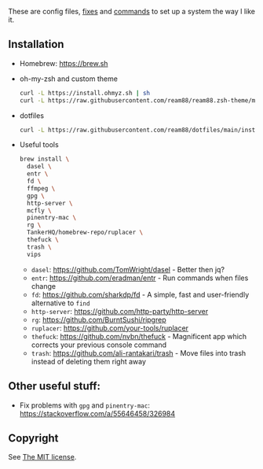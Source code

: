 These are config files, [fixes](Fixes.md) and [commands](Commands.md) to set up a system the way I like it.

## Installation

- Homebrew: https://brew.sh

- oh-my-zsh and custom theme

  ```sh
  curl -L https://install.ohmyz.sh | sh
  curl -L https://raw.githubusercontent.com/ream88/ream88.zsh-theme/master/ream88.zsh-theme > ~/.oh-my-zsh/themes/ream88.zsh-theme
  ```

- dotfiles

  ```sh
  curl -L https://raw.githubusercontent.com/ream88/dotfiles/main/install.sh | sh
  ```

- Useful tools

  ```sh
  brew install \
    dasel \
    entr \
    fd \
    ffmpeg \
    gpg \
    http-server \
    mcfly \
    pinentry-mac \
    rg \
    TankerHQ/homebrew-repo/ruplacer \
    thefuck \
    trash \
    vips
  ```

  - `dasel`: https://github.com/TomWright/dasel - Better then jq?
  - `entr`: https://github.com/eradman/entr - Run commands when files change
  - `fd`: https://github.com/sharkdp/fd - A simple, fast and user-friendly alternative to `find`
  - `http-server`: https://github.com/http-party/http-server
  - `rg`: https://github.com/BurntSushi/ripgrep
  - `ruplacer`: https://github.com/your-tools/ruplacer
  - `thefuck`: https://github.com/nvbn/thefuck - Magnificent app which corrects your previous console command
  - `trash`: https://github.com/ali-rantakari/trash - Move files into trash instead of deleting them right away

## Other useful stuff:

- Fix problems with `gpg` and `pinentry-mac`: https://stackoverflow.com/a/55646458/326984

## Copyright

See [The MIT license](LICENSE).
